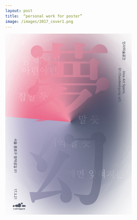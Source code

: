 ```yaml
---
layout: post
title:  “personal work for poster”
image: /images/2017_cover1.png
---
```

![2017_cover1.png](/images/2017_cover1.png)
